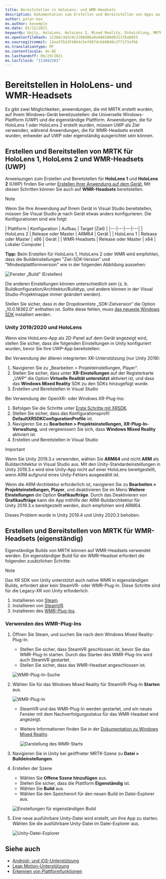 ```yaml
---
title: Bereitstellen in HoloLens- und WMR-Headsets
description: Dokumentation zum Erstellen und Bereitstellen von Apps auf verschiedenen Geräten.
author: polar-kev
ms.author: kesemple
ms.date: 01/12/2021
keywords: Unity, HoloLens, HoloLens 2, Mixed Reality, Entwicklung, MRTK, Visual Studio
ms.openlocfilehash: 12384c3d3c0c2208d86a9a946580d0311f8a8955
ms.sourcegitcommit: 12ea3fb2df4664c5efd07dcbb9040c2ff173afb6
ms.translationtype: MT
ms.contentlocale: de-DE
ms.lasthandoff: 06/29/2021
ms.locfileid: "113042301"
---
```

# <a name="deploying-to-hololens-and-wmr-headsets"></a>Bereitstellen in HoloLens- und WMR-Headsets

Es gibt zwei Möglichkeiten, anwendungen, die mit MRTK erstellt wurden, auf Ihrem Windows-Gerät bereitzustellen: die Universelle Windows-Plattform (UWP) und die eigenständige Plattform. Anwendungen, die für HoloLens 1 oder HoloLens 2 erstellt wurden, müssen UWP als Ziel verwenden, während Anwendungen, die für WMR-Headsets erstellt wurden, entweder auf UWP oder eigenständig ausgerichtet sein können.

## <a name="building-and-deploying-mrtk-to-hololens-1-hololens-2-and-wmr-headsets-uwp"></a>Erstellen und Bereitstellen von MRTK für HoloLens 1, HoloLens 2 und WMR-Headsets (UWP)

Anweisungen zum Erstellen und Bereitstellen für **HoloLens 1** und **HoloLens 2** (UWP) finden Sie unter [Erstellen Ihrer Anwendung auf dem Gerät.](/windows/mixed-reality/mrlearning-base-ch1#build-your-application-to-your-device) Mit diesen Schritten können Sie auch auf **WMR-Headsets** bereitstellen.

> [!NOTE]
> Wenn Sie Ihre Anwendung auf Ihrem Gerät in Visual Studio bereitstellen, müssen Sie Visual Studio je nach Gerät etwas anders konfigurieren. Die Konfigurationen sind wie folgt:
>
>| Plattform | Konfiguration | Aufbau | Target (Ziel) |
|---|---|---|---|
| HoloLens 2 | Release oder Master | ARM64 | Gerät |
| HoloLens 1 | Release oder Master | x86 | Gerät |
| WMR-Headsets | Release oder Master | x64 | Lokaler Computer |

**Tipp:** Beim Erstellen für HoloLens 1, HoloLens 2 oder WMR wird empfohlen, dass die Buildeinstellungen "Ziel-SDK-Version" und "Mindestplattformversion" wie in der folgenden Abbildung aussehen:

![Fenster „Build“ (Erstellen)](../features/images/getting-started/BuildWindow.png)

Die anderen Einstellungen können unterschiedlich sein (z. b. Buildkonfiguration/Architektur/Buildtyp, und andere können in der Visual Studio-Projektmappe immer geändert werden).

Stellen Sie sicher, dass in der Dropdownliste „SDK-Zielversion“ die Option „10.0.18362.0“ enthalten ist. Sollte diese fehlen, muss [das neueste Windows SDK](https://developer.microsoft.com/windows/downloads/windows-10-sdk) installiert werden.

### <a name="unity-20192020-and-hololens"></a>Unity 2019/2020 und HoloLens

Wenn eine HoloLens-App als 2D-Panel auf dem Gerät angezeigt wird, stellen Sie sicher, dass die folgenden Einstellungen in Unity konfiguriert wurden, bevor Sie Ihre UWP-App bereitstellen:

Bei Verwendung der älteren integrierten XR-Unterstützung (nur Unity 2019):

1. Navigieren Sie zu „Bearbeiten > Projekteinstellungen, Player“.
1. Stellen Sie sicher, dass unter **XR-Einstellungen** auf der Registerkarte „UWP“ die Option **Virtuelle Realität unterstützt** aktiviert ist, und dass das **Windows Mixed Reality** SDK zu den SDKs hinzugefügt wurde.
1. Erstellen und Bereitstellen in Visual Studio

Bei Verwendung der OpenXR- oder Windows XR-Plug-Ins:

1. Befolgen Sie die Schritte unter [Erste Schritte mit XRSDK](../configuration/getting-started-with-mrtk-and-xrsdk.md).
1. Stellen Sie sicher, dass das Konfigurationsprofil **DefaultXRSDKConfigurationProfile** ist.
1. Navigieren Sie zu **Bearbeiten > Projekteinstellungen, XR-Plug-In-Verwaltung**, und vergewissern Sie sich, dass **Windows Mixed Reality** aktiviert ist.
1. Erstellen und Bereitstellen in Visual Studio

>[!IMPORTANT]
> Wenn Sie Unity 2019.3.x verwenden, wählen Sie **ARM64** und nicht **ARM** als Buildarchitektur in Visual Studio aus. Mit den Unity-Standardeinstellungen in Unity 2019.3.x wird eine Unity-App nicht auf einer HoloLens bereitgestellt, wenn ARM aufgrund eines Unity-Fehlers ausgewählt ist.
>
> Wenn die ARM-Architektur erforderlich ist, navigieren Sie zu **Bearbeiten > Projekteinstellungen, Player**, und deaktivieren Sie im Menü **Weitere Einstellungen** die Option **Grafikaufträge**. Durch das Deaktivieren von **Grafikaufträge** kann die App mithilfe der ARM-Buildarchitektur für Unity 2019.3.x bereitgestellt werden, doch empfohlen wird ARM64.
>
> Dieses Problem wurde in Unity 2019.4 und Unity 2020.3 behoben.

## <a name="building-and-deploying-mrtk-to-wmr-headsets-standalone"></a>Erstellen und Bereitstellen von MRTK für WMR-Headsets (eigenständig)

Eigenständige Builds von MRTK können auf WMR-Headsets verwendet werden. Ein eigenständiger Build für ein WMR-Headset erfordert die folgenden zusätzlichen Schritte:

> [!NOTE]
> Das XR SDK von Unity unterstützt auch native WMR in eigenständigen Builds, erfordert aber kein SteamVR- oder WMR-Plug-In. Diese Schritte sind für die Legacy-XR von Unity erforderlich.

1. Installieren von [Steam](https://store.steampowered.com/about/).
1. Installieren von [SteamVR](https://store.steampowered.com/app/250820/SteamVR/).
1. Installieren des [WMR-Plug-Ins](https://store.steampowered.com/app/719950/Windows_Mixed_Reality_for_SteamVR/).

### <a name="how-to-use-wmr-plugin"></a>Verwenden des WMR-Plug-Ins

1. Öffnen Sie Steam, und suchen Sie nach dem Windows Mixed Reality-Plug-In.
    - Stellen Sie sicher, dass SteamVR geschlossen ist, bevor Sie das WMR-Plug-In starten. Durch das Starten des WMR-Plug-Ins wird auch SteamVR gestartet.
    - Stellen Sie sicher, dass das WMR-Headset angeschlossen ist.

    ![WMR-Plug-In-Suche](../features/images/build-deploy/WMR/SteamSearchWMRPlugin.png)

1. Wählen Sie für das Windows Mixed Reality für SteamVR-Plug-In **Starten** aus.

    ![WMR-Plug-In](../features/images/build-deploy/WMR/WMRPlugin.png)

    - SteamVR und das WMR-Plug-In werden gestartet, und ein neues Fenster mit dem Nachverfolgungsstatus für das WMR-Headset wird angezeigt.
    - Weitere Informationen finden Sie in der [Dokumentation zu Windows Mixed Reality](https://support.microsoft.com/help/4053622/windows-10-play-steamvr-games-in-windows-mixed-reality).

        ![Darstellung des WMR-Starts](../features/images/build-deploy/WMR/WMRPluginActive.png)

1. Navigieren Sie in Unity bei geöffneter MRTK-Szene zu **Datei > Buildeinstellungen**.

1. Erstellen der Szene
    - Wählen Sie **Offene Szene hinzufügen** aus.
    - Stellen Sie sicher, dass die Plattform **Eigenständig** ist.
    - Wählen Sie **Build** aus.
    - Wählen Sie den Speicherort für den neuen Build im Datei-Explorer aus.

    ![Einstellungen für eigenständigen Build](../features/images/build-deploy/WMR/BuildSettingsStandaloneUnity.png)

1. Eine neue ausführbare Unity-Datei wird erstellt, um Ihre App zu starten. Wählen Sie die ausführbare Unity-Datei im Datei-Explorer aus.

    ![Unity-Datei-Explorer](../features/images/build-deploy/WMR/FileExplorerUnityExe.png)

## <a name="see-also"></a>Siehe auch

- [Android- und iOS-Unterstützung](using-ar-foundation.md)
- [Leap Motion-Unterstützung](leap-motion-mrtk.md)
- [Erkennen von Plattformfunktionen](detecting-platform-capabilities.md)